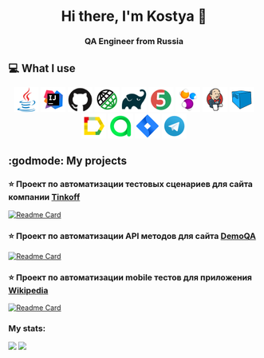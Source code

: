 <h1 align="center">Hi there, I'm Kostya &#128075;</h1>
<h3 align="center">QA Engineer from Russia </h3>

## :computer: What I use
<p align="center">
<a href="https://www.java.com/"><img src="images/logo/Java.svg" width="50" height="50"/></a>
<a href="https://www.jetbrains.com/idea/"><img src="images/logo/Intelij_IDEA.svg" width="50" height="50"/></a>
<a href="https://www.github.com/"><img src="images/logo/Github.svg" width="50" height="50"/></a>
<a href="https://rest-assured.io/"><img src="images/logo/Rest-assured.svg" width="50" height="50"/></a>
<a href="https://www.gradle.org/"><img src="images/logo/Gradle.svg" width="50" height="50"/></a>
<a href="https://www.junit.org/junit5/"><img src="images/logo/JUnit5.svg" width="50" height="50"/></a>
<a href="https://www.selenide.org/"><img src="images/logo/Selenide.svg" width="50" height="50"/></a>
<a href="https://www.jenkins.io/"><img src="images/logo/Jenkins.svg" width="50" height="50"/></a>
<a href="https://www.aerokube.com/selenoid/"><img src="images/logo/Selenoid.svg" width="50" height="50"/></a>
<a href="https://github.com/allure-framework/allure2"><img src="images/logo/Allure.svg" width="50" height="50"/></a>
<a href="https://www.qameta.io/"><img src="images/logo/AllureTestOps.svg" width="50" height="50"/></a>
<a href="https://www.atlassian.com/software/jira"><img src="images/logo/Jira.svg" width="50" height="50"/></a>
<a href="https://www.telegram.org/"><img src="images/logo/Telegram.svg" width="50" height="50"/></a>
</p>

## :godmode: My projects

### :star: Проект по автоматизации тестовых сценариев для сайта компании [Tinkoff](https://www.tinkoff.ru/)

[![Readme Card](https://github-readme-stats.vercel.app/api/pin/?username=Overloque&repo=tinkoff-ui-autotests)](https://github.com/Overloque/Tinkoff-autotests)

### :star: Проект по автоматизации API методов для сайта [DemoQA](https://demoqa.com/)

[![Readme Card](https://github-readme-stats.vercel.app/api/pin/?username=Overloque&repo=demoqa_api_autotests)](https://github.com/Overloque/demoqa_api_autotests)

### :star: Проект по автоматизации mobile тестов для приложения [Wikipedia](https://ru.wikipedia.org/)

[![Readme Card](https://github-readme-stats.vercel.app/api/pin/?username=Overloque&repo=wikipedia_mobile_autotests)](https://github.com/Overloque/wikipedia_mobile_autotests)

### My stats:

![](https://github-profile-summary-cards.vercel.app/api/cards/profile-details?username=Overloque&theme=solarized_dark)
![](https://github-profile-summary-cards.vercel.app/api/cards/stats?username=Overloque&theme=solarized_dark)

<!--
Here are some ideas to get you started:

- 🔭 I’m currently working on ...
- 🌱 I’m currently learning ...
- 👯 I’m looking to collaborate on ...
- 🤔 I’m looking for help with ...
- 💬 Ask me about ...
- 📫 How to reach me: ...
- 😄 Pronouns: ...
- ⚡ Fun fact: ...
-->
  
